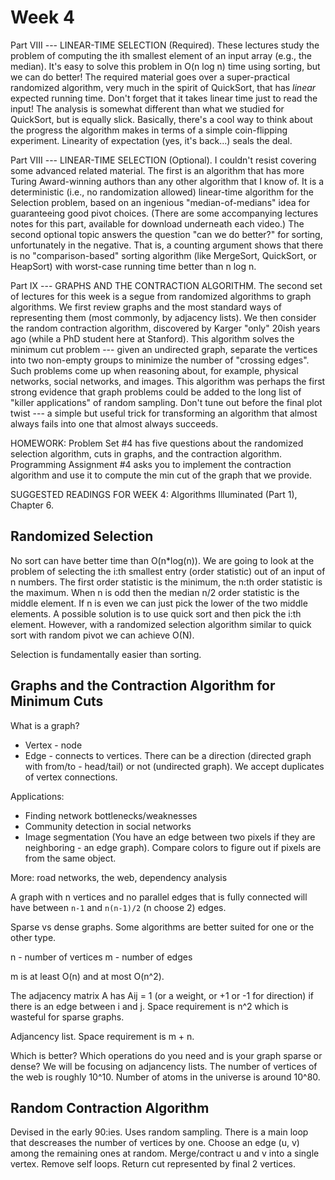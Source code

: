 # Week 4

Part VIII --- LINEAR-TIME SELECTION (Required). These lectures study the problem of computing the ith smallest element of an input array (e.g., the median). It's easy to solve this problem in O(n log n) time using sorting, but we can do better! The required material goes over a super-practical randomized algorithm, very much in the spirit of QuickSort, that has *linear* expected running time. Don't forget that it takes linear time just to read the input! The analysis is somewhat different than what we studied for QuickSort, but is equally slick. Basically, there's a cool way to think about the progress the algorithm makes in terms of a simple coin-flipping experiment. Linearity of expectation (yes, it's back...) seals the deal.

Part VIII --- LINEAR-TIME SELECTION (Optional). I couldn't resist covering some advanced related material. The first is an algorithm that has more Turing Award-winning authors than any other algorithm that I know of. It is a deterministic (i.e., no randomization allowed) linear-time algorithm for the Selection problem, based on an ingenious "median-of-medians" idea for guaranteeing good pivot choices. (There are some accompanying lectures notes for this part, available for download underneath each video.) The second optional topic answers the question "can we do better?" for sorting, unfortunately in the negative. That is, a counting argument shows that there is no "comparison-based" sorting algorithm (like MergeSort, QuickSort, or HeapSort) with worst-case running time better than n log n.

Part IX --- GRAPHS AND THE CONTRACTION ALGORITHM. The second set of lectures for this week is a segue from randomized algorithms to graph algorithms. We first review graphs and the most standard ways of representing them (most commonly, by adjacency lists). We then consider the random contraction algorithm, discovered by Karger "only" 20ish years ago (while a PhD student here at Stanford). This algorithm solves the minimum cut problem --- given an undirected graph, separate the vertices into two non-empty groups to minimize the number of "crossing edges". Such problems come up when reasoning about, for example, physical networks, social networks, and images. This algorithm was perhaps the first strong evidence that graph problems could be added to the long list of "killer applications" of random sampling. Don't tune out before the final plot twist --- a simple but useful trick for transforming an algorithm that almost always fails into one that almost always succeeds.

HOMEWORK: Problem Set #4 has five questions about the randomized selection algorithm, cuts in graphs, and the contraction algorithm. Programming Assignment #4 asks you to implement the contraction algorithm and use it to compute the min cut of the graph that we provide.

SUGGESTED READINGS FOR WEEK 4: Algorithms Illuminated (Part 1), Chapter 6.

## Randomized Selection

No sort can have better time than O(n*log(n)). We are going to look at the problem of selecting the i:th smallest
entry (order statistic) out of an input of n numbers. The first order statistic is the minimum, the n:th order statistic is the maximum. When n is odd then the median n/2 order statistic is the middle element. If n is even
we can just pick the lower of the two middle elements. A possible solution is to use quick sort and then pick the i:th
element. However, with a randomized selection algorithm similar to quick sort with random pivot we can achieve O(N).

Selection is fundamentally easier than sorting.

## Graphs and the Contraction Algorithm for Minimum Cuts

What is a graph?

* Vertex - node
* Edge - connects to vertices. There can be a direction (directed graph with from/to - head/tail) or not (undirected graph). We accept duplicates of vertex connections.

Applications:

* Finding network bottlenecks/weaknesses
* Community detection in social networks
* Image segmentation (You have an edge between two pixels if they are neighboring - an edge graph). Compare colors to figure out if pixels are from the same object.

More: road networks, the web, dependency analysis

A graph with n vertices and no parallel edges that is fully connected will have between `n-1` and `n(n-1)/2` (n choose 2) edges.

Sparse vs dense graphs. Some algorithms are better suited for one or the other type.

n - number of vertices
m - number of edges

m is at least O(n) and at most O(n^2).

The adjacency matrix A has Aij = 1 (or a weight, or +1 or -1 for direction) if there is an edge between i and j.
Space requirement is n^2 which is wasteful for sparse graphs.

Adjancency list. Space requirement is m + n.

Which is better? Which operations do you need and is your graph sparse or dense? We will be focusing on adjancency lists. The number of vertices of the web is roughly 10^10. Number of atoms in the universe is around 10^80.

## Random Contraction Algorithm

Devised in the early 90:ies. Uses random sampling. There is a main loop that descreases the number of vertices
by one. Choose an edge (u, v) among the remaining ones at random. Merge/contract u and v into a single vertex.
Remove self loops. Return cut represented by final 2 vertices.
